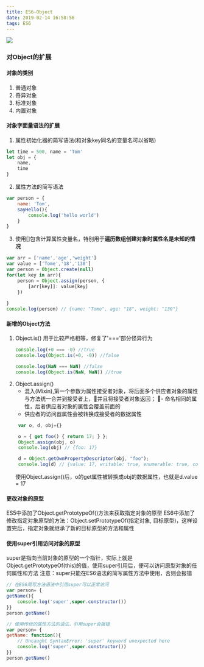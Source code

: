 ```yaml
---
title: ES6-Object
date: 2019-02-14 16:58:56
tags: ES6
---
```

![](https://ws1.sinaimg.cn/large/e4d30300ly1g0qs1z3avzj216w0lggpe.jpg)
### 对Object的扩展
#### 对象的类别
1. 普通对象
2. 奇异对象
3. 标准对象
4. 内置对象

#### 对象字面量语法的扩展
1. 属性初始化器的简写语法(和对象key同名的变量名可以省略)
```js
let time = 500, name = 'Tom'
let obj = {
    name,
    time
}
```
2. 属性方法的简写语法
```js
var person = {
    name: 'Tom',
    sayHello(){
        console.log('hello world')
    }
}
```
3. 使用[]包含计算属性变量名，特别用于**遍历数组创建对象时属性名是未知的情况**
```js
var arr = ['name','age','weight']
var value = ['Tome','18','130']
var person = Object.create(null)
for(let key in arr){
    person = Object.assign(person, {
        [arr[key]]: value[key]
    })
    
}
console.log(person) // {name: "Tome", age: "18", weight: "130"}
```
#### 新增的Object方法
1. Object.is()
   用于比较严格相等，修复了'==='部分怪异行为
   ```js
   console.log(+0 === -0) //true
   console.log(Object.is(+0, -0)) //false

   console.log(NaN === NaN) //false
   console.log(Object.is(NaN, NaN)) //true
   ```
2. Object.assign()
   - 混入(Mixin),第一个参数为属性接受者对象，将后面多个供应者对象的属性与方法统一合并到接受者上，并且将接受者对象返回；
   - 命名相同的属性，后者供应者对象的属性会覆盖前面的
   - 供应者的访问器属性会被转换成接受者的数据属性
   ```js
    var o, d, obj={}

    o = { get foo() { return 17; } };
    Object.assign(obj, o)
    console.log(obj) // {foo: 17}

    d = Object.getOwnPropertyDescriptor(obj, "foo");
    console.log(d) // {value: 17, writable: true, enumerable: true, configurable: true}
   ```
   使用Object.assign()后，o的get属性被转换成obj的数据属性，也就是d.value = 17
#### 更改对象的原型
ES5中添加了Object.getPrototypeOf()方法来获取指定对象的原型
ES6中添加了修改指定对象原型的方法：Object.setPrototypeOf(指定对象, 目标原型)，这样设置完后，指定对象就继承了新的目标原型的方法和属性
#### 使用super引用访问对象的原型
super是指向当前对象的原型的一个指针，实际上就是Object.getPrototypeOf(this)的值，使用super引用后，便可以访问原型对象的任何属性和方法
注意：super只能在ES6语法的简写属性方法中使用，否则会报错
```js
// 在ES6简写方法语法中引用super可以正常访问
var person= {
getName(){
	console.log('super',super.constructor())
}}
person.getName() 

// 使用传统的属性方法的语法，引用super会报错
var person= {
getName: function(){
    // Uncaught SyntaxError: 'super' keyword unexpected here
	console.log('super',super.constructor())
}}
person.getName()
```


   
